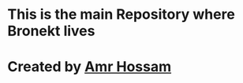 # This is the main Repository where Bronekt lives
# Created by <a href="https://www.github.com/amrhossam96">Amr Hossam</a>